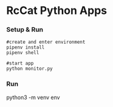 # RcCat Python Apps



### Setup & Run
```shell
#create and enter environment
pipenv install
pipenv shell

#start app
python monitor.py
```


### Run
python3 -m venv env